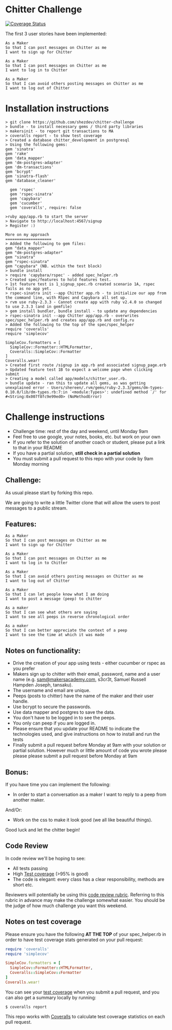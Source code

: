Chitter Challenge
=================
[![Coverage Status](https://coveralls.io/repos/github/shezdev/chitter-challenge/badge.svg?branch=master)](https://coveralls.io/github/shezdev/chitter-challenge?branch=master)

The first 3 user stories have been implemented:
```
As a Maker
So that I can post messages on Chitter as me
I want to sign up for Chitter

As a Maker
So that I can post messages on Chitter as me
I want to log in to Chitter

As a Maker
So that I can avoid others posting messages on Chitter as me
I want to log out of Chitter
```

Installation instructions
==========================
```
> git clone https://github.com/shezdev/chitter-challenge
> bundle - to install necessary gems / third party libraries
> makersinit - to report git transactions to MA
> coveralls report - to show test coverage
> Created a database chitter_development in postgresql
> Using the following gems:
gem 'sinatra'
gem 'rake'
gem 'data_mapper'
gem 'dm-postgres-adapter'
gem 'dm-transactions'
gem 'bcrypt'
gem 'sinatra-flash'
gem 'database_cleaner'

  gem 'rspec'
  gem 'rspec-sinatra'
  gem 'capybara'
  gem 'cucumber'
  gem 'coveralls', require: false

>ruby app/app.rb to start the server
> Navigate to http://localhost:4567/signup
> Register :)

More on my approach
====================
> Added the following to gem files:
gem "data_mapper"
gem "dm-postgres-adapter"
gem "sinatra"
gem "rspec-sinatra"
gem "capybara" (NB. within the test block)
> bundle install
> require 'capybara/rspec' - added spec_helper.rb
> Created spec/features to hold features test.
> 1st feature test is 1_signup_spec.rb created scenario 1A, rspec fails as no app yet.
> rspec-sinatra init --app Chitter app.rb - to initialize our app from the command line, with RSpec and Capybara all set up.
> rvm use ruby-2.3.3 - Cannot create app with ruby v2.4.0 so changed to use 2.3.3 (and in gemfile)
> gem install bundler, bundle install - to update any dependencies
> rspec-sinatra init --app Chitter app/app.rb - overwrites spec/spec_helper.rb and creates app/app.rb and config.ru
> Added the following to the top of the spec/spec_helper
require 'coveralls'
require 'simplecov'

SimpleCov.formatters = [
  SimpleCov::Formatter::HTMLFormatter,
  Coveralls::SimpleCov::Formatter
]
Coveralls.wear!
> Created first route /signup in app.rb and associated signup_page.erb
> Updated feature test 1B to expect a welcome page when clicking submit
> Creating a model called app/models/chitter_user.rb.
> bundle update - ran this to update all gems, as was getting unexplained error - Users/shereen/.rvm/gems/ruby-2.3.3/gems/dm-types-0.10.0/lib/dm-types.rb:7:in `<module:Types>': undefined method `/' for #<String:0x007f8fc9e99ed0> (NoMethodError)
```

Challenge instructions
======================

* Challenge time: rest of the day and weekend, until Monday 9am
* Feel free to use google, your notes, books, etc. but work on your own
* If you refer to the solution of another coach or student, please put a link to that in your README
* If you have a partial solution, **still check in a partial solution**
* You must submit a pull request to this repo with your code by 9am Monday morning

Challenge:
-------

As usual please start by forking this repo.

We are going to write a little Twitter clone that will allow the users to post messages to a public stream.

Features:
-------

```
As a Maker
So that I can post messages on Chitter as me
I want to sign up for Chitter

As a Maker
So that I can post messages on Chitter as me
I want to log in to Chitter

As a Maker
So that I can avoid others posting messages on Chitter as me
I want to log out of Chitter

As a Maker
So that I can let people know what I am doing  
I want to post a message (peep) to chitter

As a maker
So that I can see what others are saying  
I want to see all peeps in reverse chronological order

As a maker
So that I can better appreciate the context of a peep
I want to see the time at which it was made
```

Notes on functionality:
------

* Drive the creation of your app using tests - either cucumber or rspec as you prefer
* Makers sign up to chitter with their email, password, name and a user name (e.g. sam@makersacademy.com, s3cr3t, Samuel Russell Hampden Joseph, tansaku).
* The username and email are unique.
* Peeps (posts to chitter) have the name of the maker and their user handle.
* Use bcrypt to secure the passwords.
* Use data mapper and postgres to save the data.
* You don't have to be logged in to see the peeps.
* You only can peep if you are logged in.
* Please ensure that you update your README to indicate the technologies used, and give instructions on how to install and run the tests
* Finally submit a pull request before Monday at 9am with your solution or partial solution.  However much or little amount of code you wrote please please please submit a pull request before Monday at 9am

Bonus:
-----

If you have time you can implement the following:

* In order to start a conversation as a maker I want to reply to a peep from another maker.

And/Or:

* Work on the css to make it look good (we all like beautiful things).

Good luck and let the chitter begin!

Code Review
-----------

In code review we'll be hoping to see:

* All tests passing
* High [Test coverage](https://github.com/makersacademy/course/blob/master/pills/test_coverage.md) (>95% is good)
* The code is elegant: every class has a clear responsibility, methods are short etc.

Reviewers will potentially be using this [code review rubric](docs/review.md).  Referring to this rubric in advance may make the challenge somewhat easier.  You should be the judge of how much challenge you want this weekend.

Notes on test coverage
----------------------

Please ensure you have the following **AT THE TOP** of your spec_helper.rb in order to have test coverage stats generated
on your pull request:

```ruby
require 'coveralls'
require 'simplecov'

SimpleCov.formatters = [
  SimpleCov::Formatter::HTMLFormatter,
  Coveralls::SimpleCov::Formatter
]
Coveralls.wear!
```

You can see your [test coverage](https://github.com/makersacademy/course/blob/master/pills/test_coverage.md) when you submit a pull request, and you can also get a summary locally by running:

```
$ coveralls report
```

This repo works with [Coveralls](https://coveralls.io/) to calculate test coverage statistics on each pull request.
